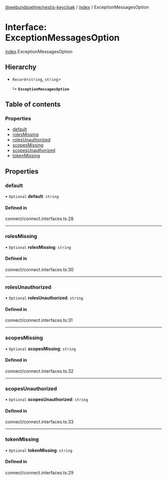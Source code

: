 [@webundsoehne/nestjs-keycloak](../README.md) / [index](../modules/index.md) / ExceptionMessagesOption

# Interface: ExceptionMessagesOption

[index](../modules/index.md).ExceptionMessagesOption

## Hierarchy

- `Record`<`string`, `string`\>

  ↳ **`ExceptionMessagesOption`**

## Table of contents

### Properties

- [default](index.ExceptionMessagesOption.md#default)
- [rolesMissing](index.ExceptionMessagesOption.md#rolesmissing)
- [rolesUnauthorized](index.ExceptionMessagesOption.md#rolesunauthorized)
- [scopesMissing](index.ExceptionMessagesOption.md#scopesmissing)
- [scopesUnauthorized](index.ExceptionMessagesOption.md#scopesunauthorized)
- [tokenMissing](index.ExceptionMessagesOption.md#tokenmissing)

## Properties

### default

• `Optional` **default**: `string`

#### Defined in

connect/connect.interfaces.ts:28

---

### rolesMissing

• `Optional` **rolesMissing**: `string`

#### Defined in

connect/connect.interfaces.ts:30

---

### rolesUnauthorized

• `Optional` **rolesUnauthorized**: `string`

#### Defined in

connect/connect.interfaces.ts:31

---

### scopesMissing

• `Optional` **scopesMissing**: `string`

#### Defined in

connect/connect.interfaces.ts:32

---

### scopesUnauthorized

• `Optional` **scopesUnauthorized**: `string`

#### Defined in

connect/connect.interfaces.ts:33

---

### tokenMissing

• `Optional` **tokenMissing**: `string`

#### Defined in

connect/connect.interfaces.ts:29
